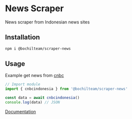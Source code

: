 # News Scraper
News scraper from Indonesian news sites

## Installation
```sh
npm i @bochilteam/scraper-news
```

## Usage 
Example get news from [cnbc](https://www.cnbcindonesia.com/)
```ts
// Import module
import { cnbcindonesia } from '@bochilteam/scraper-news'

const data = await cnbcindonesia()
console.log(data) // JSON
```
[Documentation](https://bochilteam.github.io/scraper/modules/_bochilteam_scraper_news.html)